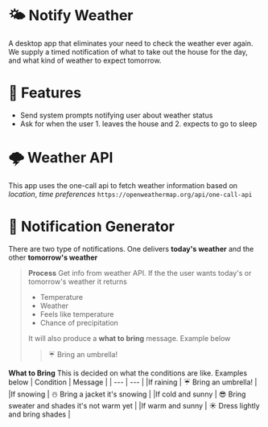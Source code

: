 🌤 Notify Weather
===
A desktop app that eliminates your need to check the weather ever again. We supply a timed notification of what to take out the house for the day, and what kind of weather to expect tomorrow.

# 🍿 Features
* Send system prompts notifying user about weather status
* Ask for when the user 1. leaves the house and 2. expects to go to sleep

# 🌩 Weather API
This app uses the one-call api to fetch weather information based on *location*, *time preferences*
`https://openweathermap.org/api/one-call-api`

# 💭 Notification Generator
There are two type of notifications. One delivers **today's weather** and the other **tomorrow's weather**

> **Process**
> Get info from weather API. If the the user wants today's or tomorrow's weather it returns
> * Temperature
> * Weather
> * Feels like temperature
> * Chance of precipitation
> 
> It will also produce a **what to bring** message. Example below
> > ☔️ Bring an umbrella!

**What to Bring**
This is decided on what the conditions are like. Examples below
| Condition            | Message                                                           |
| ---                  | ---                                                               |
|If raining            | ☔️ Bring an umbrella!                                              | 
|If snowing            | ☃️ Bring a jacket it's snowing                                     | 
|If cold and sunny     | 😎 Bring sweater and shades it's not warm yet                     | 
|If warm and sunny     | ☀️ Dress lightly and bring shades                                    | 